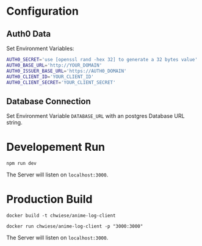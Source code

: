 # Configuration

## Auth0 Data

Set Environment Variables:

```bash
AUTH0_SECRET='use [openssl rand -hex 32] to generate a 32 bytes value'
AUTH0_BASE_URL='http://YOUR_DOMAIN'
AUTH0_ISSUER_BASE_URL='https://AUTH0_DOMAIN'
AUTH0_CLIENT_ID='YOUR_CLIENT_ID'
AUTH0_CLIENT_SECRET='YOUR_CLIENT_SECRET'
```

## Database Connection

Set Environment Variable `DATABASE_URL` with an postgres Database URL string.

# Developement Run

```
npm run dev
```

The Server will listen on `localhost:3000`.

# Production Build

```
docker build -t chwiese/anime-log-client
```

```
docker run chwiese/anime-log-client -p "3000:3000"
```

The Server will listen on `localhost:3000`.
